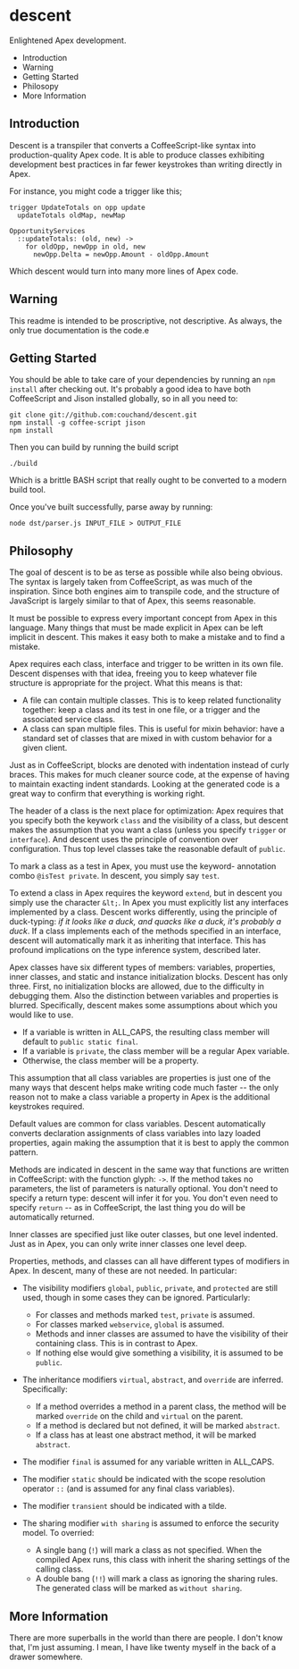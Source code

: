 descent
=======

Enlightened Apex development.

 * Introduction
 * Warning
 * Getting Started
 * Philosopy
 * More Information

Introduction
------------

Descent is a transpiler that converts a CoffeeScript-like
syntax into production-quality Apex code.  It is able to
produce classes exhibiting development best practices in
far fewer keystrokes than writing directly in Apex.

For instance, you might code a trigger like this;

	trigger UpdateTotals on opp update
	  updateTotals oldMap, newMap

	OpportunityServices
	  ::updateTotals: (old, new) ->
	    for oldOpp, newOpp in old, new
	      newOpp.Delta = newOpp.Amount - oldOpp.Amount

Which descent would turn into many more lines of Apex code.

Warning
-------

This readme is intended to be proscriptive, not descriptive.
As always, the only true documentation is the code.e

Getting Started
---------------

You should be able to take care of your dependencies by
running an `npm install` after checking out.  It's
probably a good idea to have both CoffeeScript and Jison
installed globally, so in all you need to:

	git clone git://github.com:couchand/descent.git
	npm install -g coffee-script jison
	npm install

Then you can build by running the build script

	./build

Which is a brittle BASH script that really ought to be
converted to a modern build tool.

Once you've built successfully, parse away by running:

	node dst/parser.js INPUT_FILE > OUTPUT_FILE

Philosophy
----------

The goal of descent is to be as terse as possible while
also being obvious.  The syntax is largely taken from
CoffeeScript, as was much of the inspiration.  Since both
engines aim to transpile code, and the structure of
JavaScript is largely similar to that of Apex, this seems
reasonable.

It must be possible to express every important concept from
Apex in this language.  Many things that must be made
explicit in Apex can be left implicit in descent.  This
makes it easy both to make a mistake and to find a mistake.

Apex requires each class, interface and trigger to be written
in its own file.  Descent dispenses with that idea, freeing
you to keep whatever file structure is appropriate for the
project.  What this means is that:

 * A file can contain multiple classes.
   This is to keep related functionality together:  keep a
   class and its test in one file, or a trigger and the
   associated service class.
 * A class can span multiple files.
   This is useful for mixin behavior:  have a standard set
   of classes that are mixed in with custom behavior for
   a given client.

Just as in CoffeeScript, blocks are denoted with indentation
instead of curly braces.  This makes for much cleaner source
code, at the expense of having to maintain exacting indent
standards.  Looking at the generated code is a great way to
confirm that everything is working right.

The header of a class is the next place for optimization:
Apex requires that you specify both the keywork `class` and
the visibility of a class, but descent makes the assumption
that you want a class (unless you specify `trigger` or
`interface`).  And descent uses the principle of convention
over configuration.  Thus top level classes take the
reasonable default of `public`.

To mark a class as a test in Apex, you must use the keyword-
annotation combo `@isTest private`.  In descent, you simply
say `test`.

To extend a class in Apex requires the keyword `extend`,
but in descent you simply use the character `&lt;`.  In Apex
you must explicitly list any interfaces implemented by a
class.  Descent works differently, using the principle of
duck-typing: _if it looks like a duck, and quacks like a
duck, it's probably a duck_.  If a class implements each
of the methods specified in an interface, descent will
automatically mark it as inheriting that interface.  This
has profound implications on the type inference system,
described later.

Apex classes have six different types of members: variables,
properties, inner classes, and static and instance
initialization blocks.  Descent has only three.  First, no
initialization blocks are allowed, due to the difficulty in
debugging them.  Also the distinction between variables and
properties is blurred.  Specifically, descent makes some
assumptions about which you would like to use.

 * If a variable is written in ALL_CAPS, the resulting class
   member will default to `public static final`.
 * If a variable is `private`, the class member will be a
   regular Apex variable.
 * Otherwise, the class member will be a property.

This assumption that all class variables are properties is
just one of the many ways that descent helps make writing
code much faster -- the only reason not to make a class
variable a property in Apex is the additional keystrokes
required.

Default values are common for class variables.  Descent
automatically converts declaration assignments of class
variables into lazy loaded properties, again making the
assumption that it is best to apply the common pattern.

Methods are indicated in descent in the same way that
functions are written in CoffeeScript: with the function
glyph: `->`.  If the method takes no parameters, the list
of parameters is naturally optional.  You don't need to
specify a return type: descent will infer it for you.  You
don't even need to specify `return` -- as in CoffeeScript,
the last thing you do will be automatically returned.

Inner classes are specified just like outer classes, but
one level indented.  Just as in Apex, you can only write
inner classes one level deep.

Properties, methods, and classes can all have different
types of modifiers in Apex.  In descent, many of these are
not needed.  In particular:

 * The visibility modifiers `global`, `public`, `private`,
   and `protected` are still used, though in some cases
   they can be ignored.  Particularly:

   * For classes and methods marked `test`, `private` is
     assumed.
   * For classes marked `webservice`, `global` is assumed.
   * Methods and inner classes are assumed to have the
     visibility of their containing class.  This is in
     contrast to Apex.
   * If nothing else would give something a visibility, it
     is assumed to be `public`.

 * The inheritance modifiers `virtual`, `abstract`, and
   `override` are inferred.  Specifically:

   * If a method overrides a method in a parent class, the
     method will be marked `override` on the child and
     `virtual` on the parent.
   * If a method is declared but not defined, it will be
     marked `abstract`.
   * If a class has at least one abstract method, it will
     be marked `abstract`.

 * The modifier `final` is assumed for any variable written
   in ALL_CAPS.
 * The modifier `static` should be indicated with the scope
   resolution operator `::` (and is assumed for any final
   class variables).
 * The modifier `transient` should be indicated with a tilde.
 * The sharing modifier `with sharing` is assumed to enforce
   the security model.  To overried:

   * A single bang (`!`) will mark a class as not specified.
     When the compiled Apex runs, this class with inherit
     the sharing settings of the calling class.
   * A double bang (`!!`) will mark a class as ignoring the
     sharing rules.  The generated class will be marked as
     `without sharing`.

More Information
----------------

There are more superballs in the world than there are people.
I don't know that, I'm just assuming.  I mean, I have like
twenty myself in the back of a drawer somewhere.

